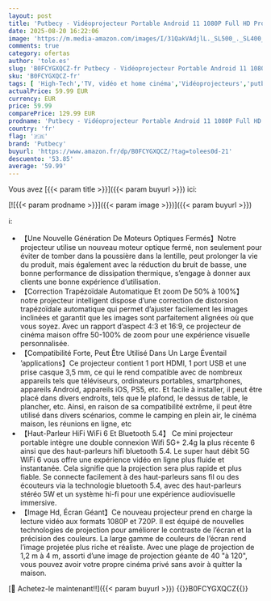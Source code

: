 ```yaml
---
layout: post
title: 'Putbecy - Vidéoprojecteur Portable Android 11 1080P Full HD Projecteur Video Moteur Optique Fermé 200 ANSI Lumens 120" La Grande Image WiFi 6 Bluetooth 5.4 Home Cinéma'
date: 2025-08-20 16:22:06
image: 'https://m.media-amazon.com/images/I/31QakVAdjlL._SL500_._SL400_.jpg'
comments: true
category: ofertas
author: 'tole.es'
slug: 'B0FCYGXQCZ-fr Putbecy - Vidéoprojecteur Portable Android 11 1080P Full...'
sku: 'B0FCYGXQCZ-fr'
tags: [ 'High-Tech','TV, vidéo et home cinéma','Vidéoprojecteurs','putbecy','🇫🇷', ]
actualPrice: 59.99 EUR
currency: EUR
price: 59.99
comparePrice: 129.99 EUR
prodname: 'Putbecy - Vidéoprojecteur Portable Android 11 1080P Full HD Projecteur Video Moteur Optique Fermé 200 ANSI Lumens 120" La Grande Image WiFi 6 Bluetooth 5.4 Home Cinéma'
country: 'fr'
flag: '🇫🇷'
brand: 'Putbecy'
buyurl: 'https://www.amazon.fr/dp/B0FCYGXQCZ/?tag=tolees0d-21'
descuento: '53.85'
average: '59.99'
---
```


Vous avez [{{< param title >}}]({{< param buyurl >}}) ici:

[![{{< param prodname >}}]({{< param image >}})]({{< param buyurl >}})

ℹ️:

- 【Une Nouvelle Génération De Moteurs Optiques Fermés】Notre projecteur utilise un nouveau moteur optique fermé, non seulement pour éviter de tomber dans la poussière dans la lentille, peut prolonger la vie du produit, mais également avec la réduction du bruit de basse, une bonne performance de dissipation thermique, s’engage à donner aux clients une bonne expérience d’utilisation.
- 【Correction Trapézoïdale Automatique Et zoom De 50% à 100%】 notre projecteur intelligent dispose d’une correction de distorsion trapézoïdale automatique qui permet d’ajuster facilement les images inclinées et garantit que les images sont parfaitement alignées où que vous soyez. Avec un rapport d’aspect 4:3 et 16:9, ce projecteur de cinéma maison offre 50-100% de zoom pour une expérience visuelle personnalisée.
- 【Compatibilité Forte, Peut Être Utilisé Dans Un Large Éventail ’applications】Ce projecteur contient 1 port HDMI, 1 port USB et une prise casque 3,5 mm, ce qui le rend compatible avec de nombreux appareils tels que téléviseurs, ordinateurs portables, smartphones, appareils Android, appareils iOS, PS5, etc. Et facile à installer, il peut être placé dans divers endroits, tels que le plafond, le dessus de table, le plancher, etc. Ainsi, en raison de sa compatibilité extrême, il peut être utilisé dans divers scénarios, comme le camping en plein air, le cinéma maison, les réunions en ligne, etc
- 【Haut-Parleur HiFi WiFi 6 Et Bluetooth 5.4】 Ce mini projecteur portable intègre une double connexion Wifi 5G+ 2.4g la plus récente 6 ainsi que des haut-parleurs hifi bluetooth 5.4. Le super haut débit 5G WiFi 6 vous offre une expérience vidéo en ligne plus fluide et instantanée. Cela signifie que la projection sera plus rapide et plus fiable. Se connecte facilement à des haut-parleurs sans fil ou des écouteurs via la technologie bluetooth 5.4, avec des haut-parleurs stéréo 5W et un système hi-fi pour une expérience audiovisuelle immersive.
- 【Image Hd, Écran Géant】Ce nouveau projecteur prend en charge la lecture vidéo aux formats 1080P et 720P. Il est équipé de nouvelles technologies de projection pour améliorer le contraste de l’écran et la précision des couleurs. La large gamme de couleurs de l’écran rend l’image projetée plus riche et réaliste. Avec une plage de projection de 1,2 m à 4 m, assorti d’une image de projection géante de 40 "à 120", vous pouvez avoir votre propre cinéma privé sans avoir à quitter la maison.

[🛒 Achetez-le maintenant!!]({{< param buyurl >}})
{{<world>}}B0FCYGXQCZ{{</world>}}
